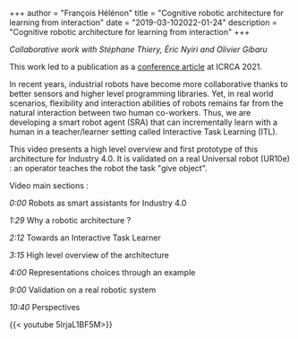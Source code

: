 +++
author = "François Hélénon"
title = "Cognitive robotic architecture for learning from  interaction"
date = "2019-03-102022-01-24"
description = "Cognitive robotic architecture for learning from  interaction"
+++

 
*Collaborative work with  Stéphane Thiery, Éric Nyiri and Olivier Gibaru*

This work led to a publication as a [conference article](https://doi.org/10.1145/3471985.3472385) at ICRCA 2021.


In recent years, industrial robots have become more collaborative thanks to better sensors and higher level programming libraries. Yet, in real world scenarios,
flexibility and interaction abilities of robots remains far from the natural interaction between two human co-workers. Thus, we are developing a smart robot agent (SRA)
that can incrementally learn with a human in a teacher/learner setting called Interactive Task Learning (ITL).

This video presents a high level overview and first prototype of this architecture for Industry 4.0.
It is validated on a real Universal robot (UR10e) : an operator teaches the robot the task "give object".


Video main sections : 

*0:00* Robots as smart assistants for Industry 4.0
     
*1:29* Why a robotic architecture ?
     
*2:12* Towards an Interactive Task Learner
     
*3:15* High level overview of the architecture 
    
*4:00* Representations choices through an example   
     
*9:00* Validation on a real robotic system 

*10:40* Perspectives



{{< youtube  5IrjaL1BF5M>}}

<br>

